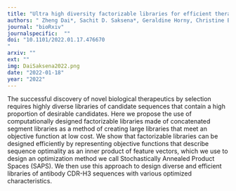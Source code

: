 ```yaml
---
title: "Ultra high diversity factorizable libraries for efficient therapeutic discovery"
authors: " Zheng Dai*, Sachit D. Saksena*, Geraldine Horny, Christine Banholzer, Stefan Ewert, David K. Gifford"
journal: "bioRxiv"
journalspecific:  ""
doi: "10.1101/2022.01.17.476670
"
arxiv: ""
ext: ""
img: DaiSaksena2022.png
date: "2022-01-18"
year: "2022"
---
```


The successful discovery of novel biological therapeutics by selection requires highly diverse libraries of candidate sequences that contain a high proportion of desirable candidates. Here we propose the use of computationally designed factorizable libraries made of concatenated segment libraries as a method of creating large libraries that meet an objective function at low cost. We show that factorizable libraries can be designed efficiently by representing objective functions that describe sequence optimality as an inner product of feature vectors, which we use to design an optimization method we call Stochastically Annealed Product Spaces (SAPS). We then use this approach to design diverse and efficient libraries of antibody CDR-H3 sequences with various optimized characteristics.
